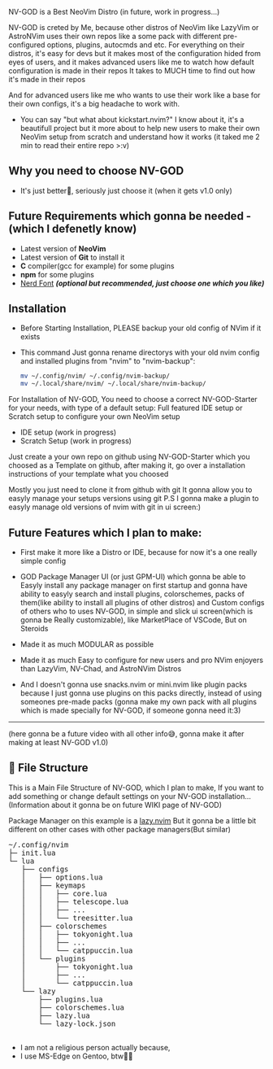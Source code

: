 NV-GOD is a Best NeoVim Distro (in future, work in progress...)

NV-GOD is creted by Me, because other distros of NeoVim like LazyVim or AstroNVim uses their own repos like a some pack with different pre-configured options, plugins, autocmds and etc. For everything on their distros, it's easy for devs but it makes most of the configuration hided from eyes of users, and it makes advanced users like me to watch how default configuration is made in their repos
It takes to MUCH time to find out how it's made in their repos

And for advanced users like me who wants to use their work like a base for their own configs, it's a big headache to work with.

- You can say "but what about kickstart.nvim?"
    I know about it, it's a beautifull project but it more about to help new users to make their own NeoVim setup from scratch and understand how it works
    (it taked me 2 min to read their entire repo >:v)

## Why you need to choose NV-GOD
- It's just better🗿, seriously just choose it
(when it gets v1.0 only)

## Future Requirements which gonna be needed - (which I defenetly know)
- Latest version of **NeoVim**
- Latest version of **Git** to install it
- **C** compiler(gcc for example) for some plugins
- **npm** for some plugins
- [Nerd Font](https://www.nerdfonts.com/) **_(optional but recommended, just choose one which you like)_**

## Installation

- Before Starting Installation, PLEASE backup your old config of NVim if it exists
- This command Just gonna rename directorys with your old nvim config and installed plugins from "nvim" to "nvim-backup":

  ```sh
  mv ~/.config/nvim/ ~/.config/nvim-backup/
  mv ~/.local/share/nvim/ ~/.local/share/nvim-backup/
  ```

For Installation of NV-GOD, You need to choose a correct NV-GOD-Starter for your needs, with type of a default setup:
    Full featured IDE setup or
    Scratch setup to configure your own NeoVim setup

- IDE setup (work in progress)
- Scratch Setup (work in progress)

Just create a your own repo on github using NV-GOD-Starter which you choosed as a Template on github, after making it, go over a installation instructions of your template what you choosed

Mostly you just need to clone it from github with git
It gonna allow you to easyly manage your setups versions using git
    P.S I gonna make a plugin to easyly manage old versions of nvim with git in ui screen:)

## Future Features which I plan to make:

- First make it more like a Distro or IDE, because for now it's a one really simple config

- GOD Package Manager UI (or just GPM-UI) which gonna be able to Easyly install any package manager on first startup and gonna have ability to easyly search and install plugins, colorschemes, packs of them(like ability to install all plugins of other distros) and Custom configs of others who to uses NV-GOD, in simple and slick ui screen(which is gonna be Really customizable), like MarketPlace of VSCode, But on Steroids

- Made it as much MODULAR as possible

- Made it as much Easy to configure for new users and pro NVim enjoyers than LazyVim, NV-Chad, and AstroNVim Distros

- And I doesn't gonna use snacks.nvim or mini.nvim like plugin packs because I just gonna use plugins on this packs directly, instead of using someones pre-made packs (gonna make my own pack with all plugins which is made specially for NV-GOD, if someone gonna need it:3)

---

(here gonna be a future video with all other info😅, gonna make it after making at least NV-GOD v1.0)

## 📂 File Structure

This is a Main File Structure of NV-GOD, which I plan to make, If you want to add something or change default settings on your NV-GOD installation...
(Information about it gonna be on future WIKI page of NV-GOD)

Package Manager on this example is a [lazy.nvim](https://github.com/folke/lazy.nvim)
But it gonna be a little bit different on other cases with other package managers(But similar)

<pre>
~/.config/nvim
├─ init.lua
└─ lua
   ├── configs
   │   ├── options.lua
   │   ├── keymaps
   │   │   ├── core.lua
   │   │   ├── telescope.lua
   │   │   ├── ...
   │   │   └── treesitter.lua
   │   ├── colorschemes
   │   │   ├── tokyonight.lua
   │   │   ├── ...
   │   │   └── catppuccin.lua
   │   └── plugins
   │       ├── tokyonight.lua
   │       ├── ...
   │       └── catppuccin.lua
   └── lazy
       ├── plugins.lua
       ├── colorschemes.lua
       ├── lazy.lua
       └── lazy-lock.json

</pre>

- I am not a religious person actually because,
- I use MS-Edge on Gentoo, btw🍷🗿
